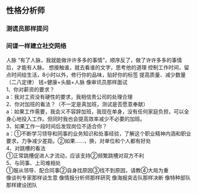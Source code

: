 ## 性格分析师
### 测谎员那样提问
### 间谍一样建立社交网络
人脉
“有了人脉，我就能做许许多多的事情”，顺序反了，做了许许多多的事情后，才能有人脉。
想接触谁，就去看谁的文字，思考他的道理
控制工作时间，留点时间给生活，8小时以外，修行你的品味，贴好你的标签
提高质量、减少数量（二八定律）
钱=健康+头脑+人脉
像审讯员那样面试  
1、你对薪资的要求？  
a：我对工资没有硬性的要求，我相信贵公司的处理合理  
2、你对加班的看法？（不一定是真加班，测试是否愿意奉献）  
a：如果工作需要，我会义不容辞加班，我现在单身，没有任何家庭负担，可以全身心地投入工作。但同时我也会提高效率减少不必要的加班。  
3、如果工作一段时间后发现岗位不适合你？  
a：①不断学习领导和同事的业务知识和处事经验，了解这个职业精神内涵和职业要求，力争减少差距。②如果……，换，对单位和个人都有好处  
4、对跳槽的看法  
①正常跳槽促进人才流动，应该支持②频繁跳槽对双方不利  
5、与同事、上司难相处  
①服从领导、配合同事②自身找原因③找不到原因，请教④大局为重  
像谈判专家那样谈生意
像情报分析师那样研究
像海报突击队那样决断
像特种部队那样建设团队